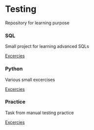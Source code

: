 # Testing
Repository for learning purpose

### SQL 

Small project for learning advanced SQLs

[Excercies](SQL/README.md)

### Python

Various small excercises

[Excercies](Python/README.md)

### Practice

Task from manual testing practice 

[Excercies](Practice/README.md)

